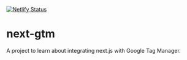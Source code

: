 [![Netlify Status](https://api.netlify.com/api/v1/badges/99af2b18-819a-424f-91f0-fcc44100374d/deploy-status)](https://app.netlify.com/sites/serene-shirley-f2f3f4/deploys)

# next-gtm
A project to learn about integrating next.js with Google Tag Manager.
